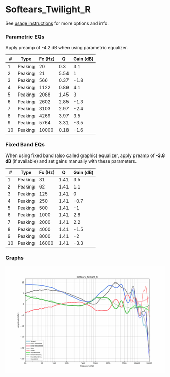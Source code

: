 # Softears_Twilight_R
See [usage instructions](https://github.com/jaakkopasanen/AutoEq#usage) for more options and info.

### Parametric EQs
Apply preamp of -4.2 dB when using parametric equalizer.

|   # | Type    |   Fc (Hz) |    Q |   Gain (dB) |
|-----|---------|-----------|------|-------------|
|   1 | Peaking |        20 | 0.3  |         3.1 |
|   2 | Peaking |        21 | 5.54 |         1   |
|   3 | Peaking |       566 | 0.37 |        -1.8 |
|   4 | Peaking |      1122 | 0.89 |         4.1 |
|   5 | Peaking |      2088 | 1.45 |         3   |
|   6 | Peaking |      2602 | 2.85 |        -1.3 |
|   7 | Peaking |      3103 | 2.97 |        -2.4 |
|   8 | Peaking |      4269 | 3.97 |         3.5 |
|   9 | Peaking |      5764 | 3.31 |        -3.5 |
|  10 | Peaking |     10000 | 0.18 |        -1.6 |

### Fixed Band EQs
When using fixed band (also called graphic) equalizer, apply preamp of **-3.8 dB** (if available) and set gains manually with these parameters.

|   # | Type    |   Fc (Hz) |    Q |   Gain (dB) |
|-----|---------|-----------|------|-------------|
|   1 | Peaking |        31 | 1.41 |         3.5 |
|   2 | Peaking |        62 | 1.41 |         1.1 |
|   3 | Peaking |       125 | 1.41 |         0   |
|   4 | Peaking |       250 | 1.41 |        -0.7 |
|   5 | Peaking |       500 | 1.41 |        -1   |
|   6 | Peaking |      1000 | 1.41 |         2.8 |
|   7 | Peaking |      2000 | 1.41 |         2.2 |
|   8 | Peaking |      4000 | 1.41 |        -1.5 |
|   9 | Peaking |      8000 | 1.41 |        -2   |
|  10 | Peaking |     16000 | 1.41 |        -3.3 |

### Graphs
![](./Softears_Twilight_R.png)

